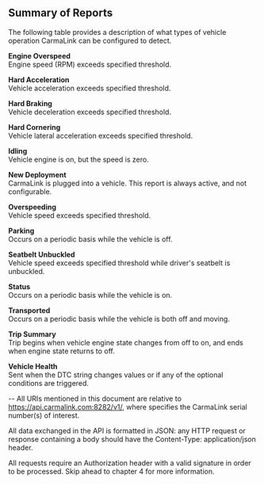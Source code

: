 <h2>Summary of Reports</h2>  
The following table provides a description of what types of vehicle operation CarmaLink can be configured to detect.  

**Engine Overspeed**  
Engine speed (RPM) exceeds specified threshold.

**Hard Acceleration**  
Vehicle acceleration exceeds specified threshold.  

**Hard Braking**  
Vehicle deceleration exceeds specified threshold.  

**Hard Cornering**  
Vehicle lateral acceleration exceeds specified threshold.  

**Idling**  
Vehicle engine is on, but the speed is zero.  

**New Deployment**  
CarmaLink is plugged into a vehicle. This report is always active, and not configurable.  

**Overspeeding**  
Vehicle speed exceeds specified threshold.  

**Parking**  
Occurs on a periodic basis while the vehicle is off.  

**Seatbelt Unbuckled**  
Vehicle speed exceeds specified threshold while driver's seatbelt is unbuckled.  

**Status**  
Occurs on a periodic basis while the vehicle is on.  

**Transported**  
Occurs on a periodic basis while the vehicle is both off and moving.  

**Trip Summary**  
Trip begins when vehicle engine state changes from off to on, and ends when engine state returns to off.  

**Vehicle Health**  
Sent when the DTC string changes values or if any of the optional conditions are triggered.  

--
All URIs mentioned in this document are relative to https://api.carmalink.com:8282/v1/<serial>, where <serial> specifies the CarmaLink serial number(s) of interest.  

All data exchanged in the API is formatted in JSON: any HTTP request or response containing a body should have the Content-Type: application/json header.  

All requests require an Authorization header with a valid signature in order to be processed. Skip ahead to chapter 4 for more information.
